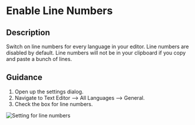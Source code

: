 
# Enable Line Numbers

## Description
Switch on line numbers for every language in your editor. Line numbers are disabled by default. Line numbers will not be in your clipboard if you copy and paste a bunch of lines.

## Guidance
1. Open up the settings dialog. 
2. Navigate to Text Editor --> All Languages --> General.
3. Check the box for line numbers.

![Setting for line numbers](LineNumbers/images/settings.png)
